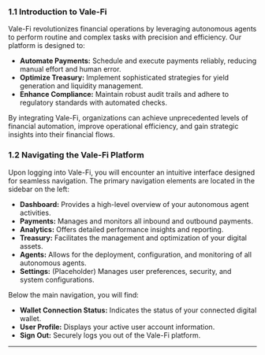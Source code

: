 ### 1.1 Introduction to Vale-Fi

Vale-Fi revolutionizes financial operations by leveraging autonomous agents to perform routine and complex tasks with precision and efficiency. Our platform is designed to:

- **Automate Payments:** Schedule and execute payments reliably, reducing manual effort and human error.
- **Optimize Treasury:** Implement sophisticated strategies for yield generation and liquidity management.
- **Enhance Compliance:** Maintain robust audit trails and adhere to regulatory standards with automated checks.

By integrating Vale-Fi, organizations can achieve unprecedented levels of financial automation, improve operational efficiency, and gain strategic insights into their financial flows.

### 1.2 Navigating the Vale-Fi Platform

Upon logging into Vale-Fi, you will encounter an intuitive interface designed for seamless navigation. The primary navigation elements are located in the sidebar on the left:

- **Dashboard:** Provides a high-level overview of your autonomous agent activities.
- **Payments:** Manages and monitors all inbound and outbound payments.
- **Analytics:** Offers detailed performance insights and reporting.
- **Treasury:** Facilitates the management and optimization of your digital assets.
- **Agents:** Allows for the deployment, configuration, and monitoring of all autonomous agents.
- **Settings:** (Placeholder) Manages user preferences, security, and system configurations.

Below the main navigation, you will find:

- **Wallet Connection Status:** Indicates the status of your connected digital wallet.
- **User Profile:** Displays your active user account information.
- **Sign Out:** Securely logs you out of the Vale-Fi platform.

---
